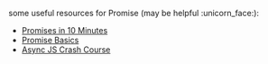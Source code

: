 some useful resources for Promise (may be helpful :unicorn_face:):
- [Promises in 10 Minutes](https://www.youtube.com/watch?v=DHvZLI7Db8E)
- [Promise Basics](https://javascript.info/promise-basics)
- [Async JS Crash Course](https://www.youtube.com/watch?v=PoRJizFvM7s)

